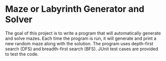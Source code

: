 # Maze or Labyrinth Generator and Solver
The goal of this project is to write a program that will automatically generate and solve mazes. Each time the program is run, it will generate and print a new random maze along with the solution. The program uses depth-first search (DFS) and breadth-first search (BFS). JUnit test cases are provided to test the code.